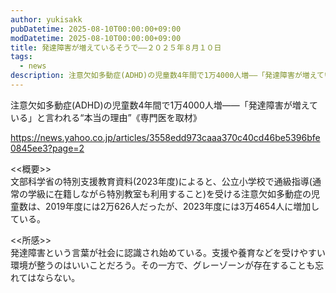 ```yaml
---
author: yukisakk
pubDatetime: 2025-08-10T00:00:00+09:00
modDatetime: 2025-08-10T00:00:00+09:00
title: 発達障害が増えているそうで——２０２５年８月１０日
tags:
  - news
description: 注意欠如多動症(ADHD)の児童数4年間で1万4000人増――「発達障害が増えている」と言われる“本当の理由”《専門医を取材》
---
```


注意欠如多動症(ADHD)の児童数4年間で1万4000人増――「発達障害が増えている」と言われる“本当の理由”《専門医を取材》

https://news.yahoo.co.jp/articles/3558edd973caaa370c40cd46be5396bfe0845ee3?page=2

<<概要>>\
文部科学省の特別支援教育資料(2023年度)によると、公立小学校で通級指導(通常の学級に在籍しながら特別教室も利用すること)を受ける注意欠如多動症の児童数は、2019年度には2万626人だったが、2023年度には3万4654人に増加している。

<<所感>>\
発達障害という言葉が社会に認識され始めている。支援や養育などを受けやすい環境が整うのはいいことだろう。その一方で、グレーゾーンが存在することも忘れてはならない。

